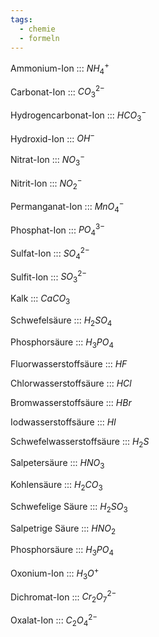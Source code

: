 ```yaml
---
tags:
  - chemie
  - formeln
---
```

Ammonium-Ion ::: $NH_4^+$

<!--SR:!2025-05-21,249,338-->

Carbonat-Ion ::: $CO_3^{2-}$

<!--SR:!2025-02-21,166,326-->

Hydrogencarbonat-Ion ::: $HCO_3^-$

<!--SR:!2024-11-12,90,280-->
Hydroxid-Ion ::: $OH^-$

<!--SR:!2025-01-10,126,306-->

Nitrat-Ion ::: $NO_3^-$

<!--SR:!2025-02-15,162,314-->

Nitrit-Ion ::: $NO_2^-$

<!--SR:!2025-01-25,141,303-->

Permanganat-Ion ::: $MnO_4^-$

<!--SR:!2025-03-06,179,314-->

Phosphat-Ion ::: $PO_4^{3-}$

<!--SR:!2025-04-05,207,320-->

Sulfat-Ion ::: $SO_4^{2-}$

<!--SR:!2025-01-07,123,283-->

Sulfit-Ion ::: $SO_3^{2-}$

<!--SR:!2025-03-26,199,320-->

Kalk ::: $CaCO_3$

<!--SR:!2024-10-01,8,240-->

Schwefelsäure ::: $H_2SO_4$

<!--SR:!2024-11-07,88,274-->

Phosphorsäure ::: $H_3PO_4$

<!--SR:!2025-01-21,137,286-->

Fluorwasserstoffsäure ::: $HF$

<!--SR:!2024-10-03,24,280-->


Chlorwasserstoffsäure ::: $HCl$

<!--SR:!2025-01-11,127,303-->

Bromwasserstoffsäure ::: $HBr$

<!--SR:!2025-03-03,178,320-->

Iodwasserstoffsäure ::: $HI$

<!--SR:!2025-02-10,157,319-->

Schwefelwasserstoffsäure ::: $H_2S$

<!--SR:!2024-09-27,19,286-->

Salpetersäure ::: $HNO_3$

<!--SR:!2024-12-02,108,299-->

Kohlensäure ::: $H_2CO_3$

<!--SR:!2025-02-25,170,320-->

Schwefelige Säure ::: $H_2SO_3$

<!--SR:!2024-11-18,73,274-->

Salpetrige Säure ::: $HNO_2$

<!--SR:!2024-12-26,111,286-->

Phosphorsäure ::: $H_3PO_4$

<!--SR:!2024-11-02,86,283-->

Oxonium-Ion ::: $H_3O^+$

<!--SR:!2025-04-12,211,326-->

Dichromat-Ion ::: $Cr_2O_7^{2-}$

<!--SR:!2024-10-08,21,243-->

Oxalat-Ion ::: $C_2O_4^{2-}$

<!--SR:!2024-10-09,25,286-->

